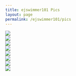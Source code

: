 ```yaml
---
title: ejswimmer101 Pics
layout: page
permalink: /ejswimmer101/pics
---
```


<img src="https://www.bradykondek.ga/pics/ej/1-36.png">
<br>
<img src="https://www.bradykondek.ga/pics/ej/1-72.png">
<br>
<img src="https://www.bradykondek.ga/pics/ej/2-36.png">
<br>
<img src="https://www.bradykondek.ga/pics/ej/2-72.png">
<br>
<img src="https://www.bradykondek.ga/pics/ej/3-36.png">
<br>
<img src="https://www.bradykondek.ga/pics/ej/3-72.png">
<br>
<img src="https://www.bradykondek.ga/pics/ej/4-36.png">
<br>
<img src="https://www.bradykondek.ga/pics/ej/4-72.png">
